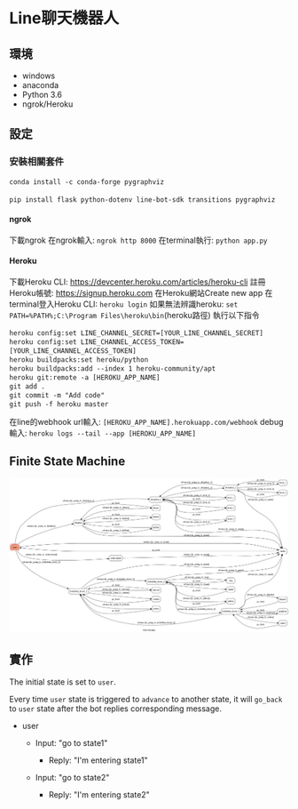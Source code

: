 # Line聊天機器人

## 環境
* windows
* anaconda
* Python 3.6
* ngrok/Heroku

## 設定

### 安裝相關套件
```
conda install -c conda-forge pygraphviz

pip install flask python-dotenv line-bot-sdk transitions pygraphviz
```

#### ngrok
下載ngrok
在ngrok輸入: `ngrok http 8000`
在terminal執行: `python app.py`

#### Heroku
下載Heroku CLI: https://devcenter.heroku.com/articles/heroku-cli
註冊Heroku帳號: https://signup.heroku.com
在Heroku網站Create new app
在terminal登入Heroku CLI: `heroku login`
如果無法辨識heroku: `set PATH=%PATH%;C:\Program Files\heroku\bin`(heroku路徑)
執行以下指令
```
heroku config:set LINE_CHANNEL_SECRET=[YOUR_LINE_CHANNEL_SECRET]
heroku config:set LINE_CHANNEL_ACCESS_TOKEN=[YOUR_LINE_CHANNEL_ACCESS_TOKEN]
heroku buildpacks:set heroku/python
heroku buildpacks:add --index 1 heroku-community/apt
heroku git:remote -a [HEROKU_APP_NAME]
git add .
git commit -m "Add code"
git push -f heroku master
```
在line的webhook url輸入: `[HEROKU_APP_NAME].herokuapp.com/webhook`
debug輸入: `heroku logs --tail --app [HEROKU_APP_NAME]`

## Finite State Machine
![fsm](./fsm.png)

## 實作
The initial state is set to `user`.

Every time `user` state is triggered to `advance` to another state, it will `go_back` to `user` state after the bot replies corresponding message.

* user
	* Input: "go to state1"
		* Reply: "I'm entering state1"

	* Input: "go to state2"
		* Reply: "I'm entering state2"


